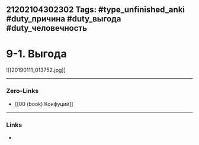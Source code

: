 21202104302302
Tags: #type_unfinished_anki #duty_причина #duty_выгода #duty_человечность
---
# 9-1. Выгода

![[20190111_013752.jpg]]

---
### Zero-Links
- [[00 (book) Конфуций]]
---
### Links
-